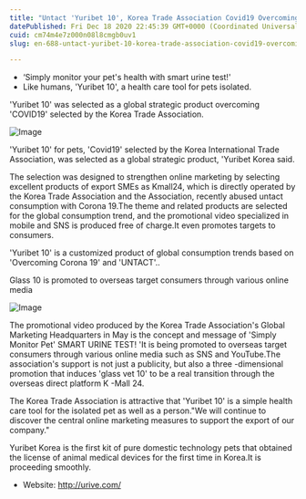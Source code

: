 ```yaml
---
title: "Untact 'Yuribet 10', Korea Trade Association Covid19 Overcoming Global Strategic Products TOP9"
datePublished: Fri Dec 18 2020 22:45:39 GMT+0000 (Coordinated Universal Time)
cuid: cm74m4e7z000n08l8cmgb0uv1
slug: en-688-untact-yuribet-10-korea-trade-association-covid19-overcoming-global-strategic-products-top9

---
```



- ‘Simply monitor your pet's health with smart urine test!'
- Like humans, 'Yuribet 10', a health care tool for pets isolated.

'Yuribet 10' was selected as a global strategic product overcoming 'COVID19' selected by the Korea Trade Association.

![Image](https://cdn.hashnode.com/res/hashnode/image/upload/v1739528102681/5fbd5370-223f-4330-af45-6c627b1efe34.jpeg)

'Yuribet 10' for pets, 'Covid19' selected by the Korea International Trade Association, was selected as a global strategic product, 'Yuribet Korea said.

The selection was designed to strengthen online marketing by selecting excellent products of export SMEs as Kmall24, which is directly operated by the Korea Trade Association and the Association, recently abused untact consumption with Corona 19.The theme and related products are selected for the global consumption trend, and the promotional video specialized in mobile and SNS is produced free of charge.It even promotes targets to consumers.

'Yuribet 10' is a customized product of global consumption trends based on 'Overcoming Corona 19' and 'UNTACT'..

Glass 10 is promoted to overseas target consumers through various online media

![Image](https://cdn.hashnode.com/res/hashnode/image/upload/v1739528105573/d5b7de6f-fe9d-4ae0-9c5f-e2f6fbe94746.png)

The promotional video produced by the Korea Trade Association's Global Marketing Headquarters in May is the concept and message of 'Simply Monitor Pet' SMART URINE TEST! 'It is being promoted to overseas target consumers through various online media such as SNS and YouTube.The association's support is not just a publicity, but also a three -dimensional promotion that induces 'glass vet 10' to be a real transition through the overseas direct platform K -Mall 24.

The Korea Trade Association is attractive that 'Yuribet 10' is a simple health care tool for the isolated pet as well as a person."We will continue to discover the central online marketing measures to support the export of our company."

Yuribet Korea is the first kit of pure domestic technology pets that obtained the license of animal medical devices for the first time in Korea.It is proceeding smoothly.

- Website: http://urive.com/